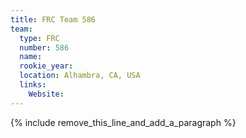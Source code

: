 ```yaml
---
title: FRC Team 586
team:
  type: FRC
  number: 586
  name:
  rookie_year:
  location: Alhambra, CA, USA
  links:
    Website:
---
```


{% include remove_this_line_and_add_a_paragraph %}